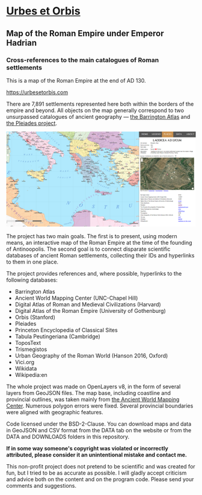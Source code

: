 # [Urbes et Orbis](https://urbesetorbis.com/)
## Map of the Roman Empire under Emperor Hadrian
### Cross-references to the main catalogues of Roman settlements


This is a map of the Roman Empire at the end of AD 130. 

https://urbesetorbis.com

There are 7,891 settlements represented here both within the borders of the empire and beyond. All objects on the map generally correspond to two unsurpassed catalogues of ancient geography — [the Barrington Atlas](https://web.archive.org/web/20100530180105/http://www.unc.edu/awmc/batlas.html) and [the Pleiades project](https://pleiades.stoa.org/).

![screen1](urbesetorbisscreen1.png)
 
The project has two main goals. The first is to present, using modern means, an interactive map of the Roman Empire at the time of the founding of Antinoopolis. The second goal is to connect disparate scientific databases of ancient Roman settlements, collecting their IDs and hyperlinks to them in one place.

The project provides references and, where possible, hyperlinks to the following databases:

* Barrington Atlas
* Ancient World Mapping Center (UNC-Chapel Hill)
* Digital Atlas of Roman and Medieval Civilizations (Harvard)
* Digital Atlas of the Roman Empire (University of Gothenburg)
* Orbis (Stanford)
* Pleiades
* Princeton Encyclopedia of Classical Sites
* Tabula Peutingeriana (Cambridge)
* ToposText
* Trismegistos
* Urban Geography of the Roman World (Hanson 2016, Oxford)
* Vici.org
* Wikidata
* Wikipedia:en

The whole project was made on OpenLayers v8, in the form of several layers from GeoJSON files. The map base, including coastline and provincial outlines, was taken mainly from [the Ancient World Mapping Center](http://awmc.unc.edu/awmc/map_data/). Numerous polygon errors were fixed. Several provincial boundaries were aligned with geographic features.

Code licensed under the BSD-2-Clause. You can download maps and data in GeoJSON and CSV format from the DATA tab on the website or from the DATA and DOWNLOADS folders in this repository.

**If in some way someone's copyright was violated or incorrectly attributed, please consider it an unintentional mistake and contact me.**

This non-profit project does not pretend to be scientific and was created for fun, but I tried to be as accurate as possible. I will gladly accept criticism and advice both on the content and on the program code. Please send your comments and suggestions.
